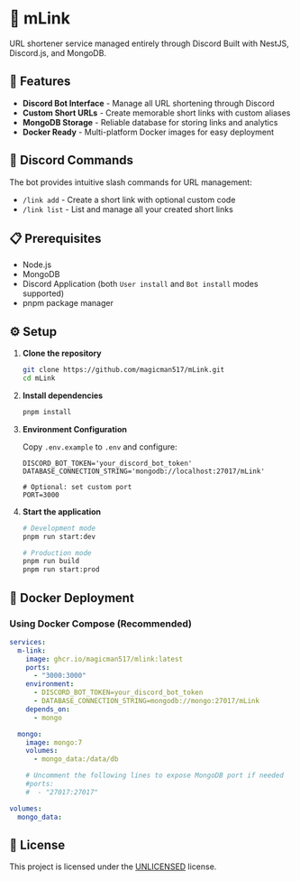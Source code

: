 # 🔗 mLink

URL shortener service managed entirely through Discord Built with NestJS, Discord.js, and MongoDB.

## 🚀 Features

- **Discord Bot Interface** - Manage all URL shortening through Discord
- **Custom Short URLs** - Create memorable short links with custom aliases
- **MongoDB Storage** - Reliable database for storing links and analytics
- **Docker Ready** - Multi-platform Docker images for easy deployment

## 🎯 Discord Commands

The bot provides intuitive slash commands for URL management:

- `/link add` - Create a short link with optional custom code
- `/link list` - List and manage all your created short links

## 📋 Prerequisites

- Node.js
- MongoDB
- Discord Application (both `User install` and `Bot install` modes supported)
- pnpm package manager

## ⚙️ Setup

1. **Clone the repository**
   ```bash
   git clone https://github.com/magicman517/mLink.git
   cd mLink
   ```

2. **Install dependencies**
   ```bash
   pnpm install
   ```

3. **Environment Configuration**

   Copy `.env.example` to `.env` and configure:
   ```env
   DISCORD_BOT_TOKEN='your_discord_bot_token'
   DATABASE_CONNECTION_STRING='mongodb://localhost:27017/mLink'

   # Optional: set custom port
   PORT=3000
   ```

4. **Start the application**
   ```bash
   # Development mode
   pnpm run start:dev

   # Production mode
   pnpm run build
   pnpm run start:prod
   ```

## 🐳 Docker Deployment

### Using Docker Compose (Recommended)

```yaml
services:
  m-link:
    image: ghcr.io/magicman517/mlink:latest
    ports:
      - "3000:3000"
    environment:
      - DISCORD_BOT_TOKEN=your_discord_bot_token
      - DATABASE_CONNECTION_STRING=mongodb://mongo:27017/mLink
    depends_on:
      - mongo

  mongo:
    image: mongo:7
    volumes:
      - mongo_data:/data/db

    # Uncomment the following lines to expose MongoDB port if needed
    #ports:
    #  - "27017:27017"

volumes:
  mongo_data:
```

## 📝 License

This project is licensed under the [UNLICENSED](LICENSE) license.
